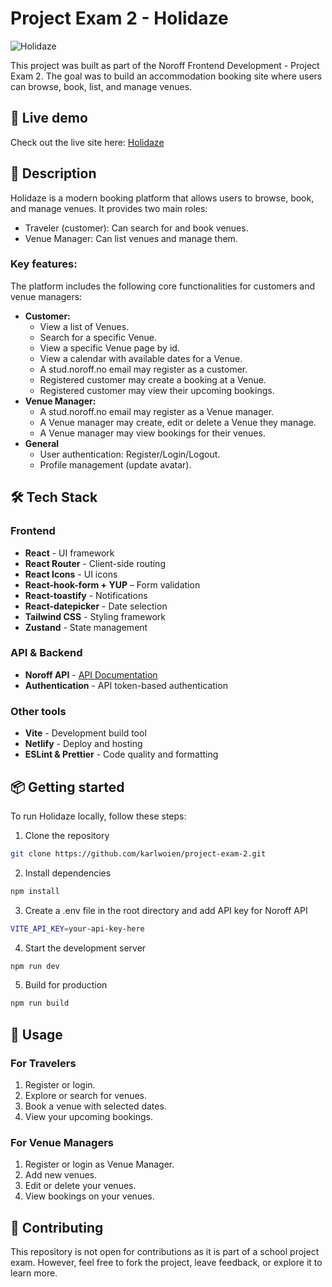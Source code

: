 # Project Exam 2 - Holidaze

![Holidaze](https://github.com/user-attachments/assets/024d297d-6fee-443a-8fd8-9b14e8b726c6)


This project was built as part of the Noroff Frontend Development - Project Exam 2.
The goal was to build an accommodation booking site where users can browse, book, list, and manage venues.

## 🚀 Live demo

Check out the live site here: [Holidaze](https://holidaze-kew.netlify.app/)

## 📖 Description
Holidaze is a modern booking platform that allows users to browse, book, and manage venues. It provides two main roles:
- Traveler (customer): Can search for and book venues.
- Venue Manager: Can list venues and manage them.

### Key features:
The platform includes the following core functionalities for customers and venue managers:  
- **Customer:**
    - View a list of Venues.
    - Search for a specific Venue.
    - View a specific Venue page by id.
    - View a calendar with available dates for a Venue.
    - A stud.noroff.no email may register as a customer.
    - Registered customer may create a booking at a Venue.
    - Registered customer may view their upcoming bookings.
- **Venue Manager:**
    - A stud.noroff.no email may register as a Venue manager.
    - A Venue manager may create, edit or delete a Venue they manage.
    - A Venue manager may view bookings for their venues.
- **General**
    - User authentication: Register/Login/Logout. 
    - Profile management (update avatar).

## 🛠️ Tech Stack
### Frontend
- **React** - UI framework
- **React Router** - Client-side routing
- **React Icons** - UI icons
- **React-hook-form + YUP** – Form validation
- **React-toastify** - Notifications
- **React-datepicker** - Date selection
- **Tailwind CSS** - Styling framework
- **Zustand** - State management

### API & Backend
- **Noroff API** - [API Documentation](https://docs.noroff.dev/)
- **Authentication** - API token-based authentication

### Other tools
- **Vite** - Development build tool
- **Netlify** - Deploy and hosting
- **ESLint & Prettier** - Code quality and formatting


## 📦 Getting started
To run Holidaze locally, follow these steps:
1. Clone the repository
```bash
git clone https://github.com/karlwoien/project-exam-2.git
```
2. Install dependencies
```bash
npm install
```
3. Create a .env file in the root directory and add API key for Noroff API
```bash
VITE_API_KEY=your-api-key-here
```
4. Start the development server
```bash
npm run dev
```
5. Build for production
```bash
npm run build
```

## 📝 Usage
### For Travelers
1. Register or login.
2. Explore or search for venues.
3. Book a venue with selected dates.
4. View your upcoming bookings.

### For Venue Managers
1. Register or login as Venue Manager.
2. Add new venues.
3. Edit or delete your venues.
4. View bookings on your venues.

## 🤝 Contributing
This repository is not open for contributions as it is part of a school project exam. However, feel free to fork the project, leave feedback, or explore it to learn more.
